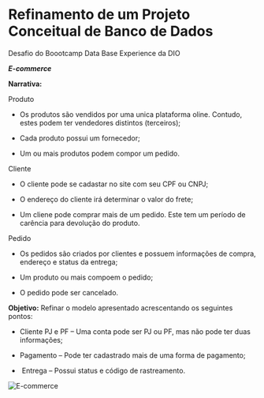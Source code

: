 # Refinamento de um Projeto Conceitual de Banco de Dados 
Desafio do Boootcamp Data Base Experience da DIO

***E-commerce***

**Narrativa:**

Produto

* Os produtos são vendidos por uma unica plataforma oline. Contudo, estes podem ter vendedores distintos (terceiros);
  
* Cada produto possui um fornecedor;
  
* Um ou mais produtos podem compor um pedido.
  

Cliente

* O cliente pode se cadastar no site com seu CPF ou CNPJ;
  
* O endereço do cliente irá determinar o valor do frete;
  
* Um cliene pode comprar mais de um pedido. Este tem um período de carência para devolução do produto.
  

Pedido

* Os pedidos são criados por clientes e possuem informações de compra, endereço e status da entrega;
  
* Um produto ou mais compoem o pedido;
  
* O pedido pode ser cancelado.
  

**Objetivo:** Refinar o modelo apresentado acrescentando os seguintes pontos:

* Cliente PJ e PF – Uma conta pode ser PJ ou PF, mas não pode ter duas informações; 
  
* Pagamento – Pode ter cadastrado mais de uma forma de pagamento;
  
*  Entrega – Possui status e código de rastreamento.


![E-commerce](https://user-images.githubusercontent.com/107088836/222268624-1a887519-02a6-428d-a6ba-e5ccfab489ff.png)

